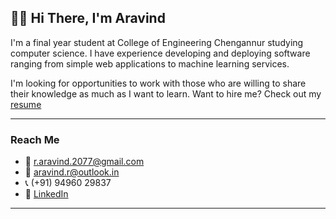 ## 🙋‍♂️ Hi There, I'm Aravind

I'm a final year student at College of Engineering Chengannur studying computer science. I have experience developing and deploying software ranging from simple web applications to machine learning services. 

I'm looking for opportunities to work with those who are willing to share their knowledge as much as I want to learn.
Want to hire me? Check out my [resume](https://r-aravind.github.io/resume/resume.pdf)

*****************
### Reach Me

- 📧 [r.aravind.2077@gmail.com](mailto:r.aravind.2077@gmail.com)
- 📧 [aravind.r@outlook.in](mailto:aravind.r@outlook.in)
- 📞 (+91) 94960 29837 
- 🔗 [LinkedIn](https://www.linkedin.com/in/r--aravind)

*****************
